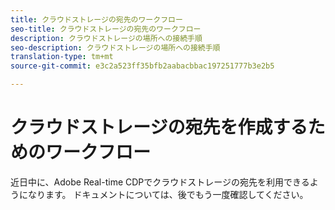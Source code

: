 ```yaml
---
title: クラウドストレージの宛先のワークフロー
seo-title: クラウドストレージの宛先のワークフロー
description: クラウドストレージの場所への接続手順
seo-description: クラウドストレージの場所への接続手順
translation-type: tm+mt
source-git-commit: e3c2a523ff35bfb2aabacbbac197251777b3e2b5

---
```



# クラウドストレージの宛先を作成するためのワークフロー

近日中に、Adobe Real-time CDPでクラウドストレージの宛先を利用できるようになります。 ドキュメントについては、後でもう一度確認してください。
